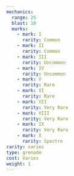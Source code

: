 ```yaml
---
mechanics:
  range: 25
  blast: 10
  marks:
    - mark: I
      rarity: Common
    - mark: II
      rarity: Common
    - mark: III
      rarity: Uncommon
    - mark: IV
      rarity: Uncommon
    - mark: V
      rarity: Rare
    - mark: VI
      rarity: Rare
    - mark: VII
      rarity: Very Rare
    - mark: VIII
      rarity: Very Rare
    - mark: IX
      rarity: Very Rare
    - mark: X
      rarity: Spectre
rarity: varies
type: grenade
cost: Varies
weight: 1
---
```

